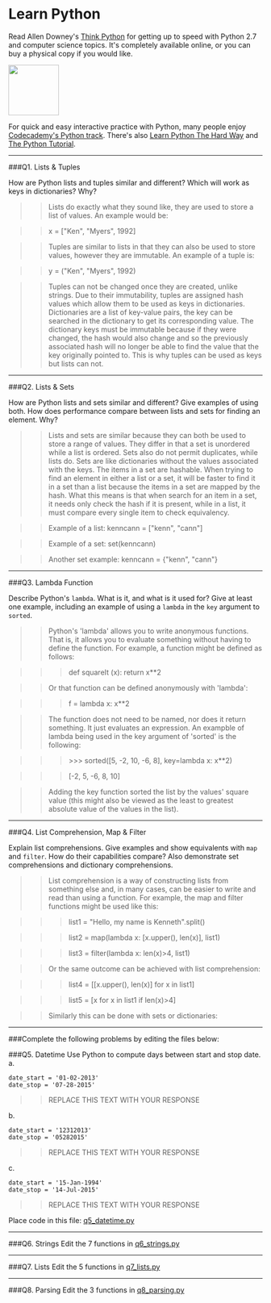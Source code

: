 # Learn Python

Read Allen Downey's [Think Python](http://www.greenteapress.com/thinkpython/) for getting up to speed with Python 2.7 and computer science topics. It's completely available online, or you can buy a physical copy if you would like.

<a href="http://www.greenteapress.com/thinkpython/"><img src="img/think_python.png" style="width: 100px;" target="_blank"></a>

For quick and easy interactive practice with Python, many people enjoy [Codecademy's Python track](http://www.codecademy.com/en/tracks/python). There's also [Learn Python The Hard Way](http://learnpythonthehardway.org/book/) and [The Python Tutorial](https://docs.python.org/2/tutorial/).

---

###Q1. Lists &amp; Tuples

How are Python lists and tuples similar and different? Which will work as keys in dictionaries? Why?

>> Lists do exactly what they sound like, they are used to store a list of values. An example would be:

>> x = ["Ken", "Myers", 1992]
  
>> Tuples are similar to lists in that they can also be used to store values, however they are immutable. An example of a tuple is:
  
>> y = ("Ken", "Myers", 1992)
  
>> Tuples can not be changed once they are created, unlike strings. Due to their immutability, tuples are assigned hash values which allow them to be used as keys in dictionaries. Dictionaries are a list of key-value pairs, the key can be searched in the dictionary to get its corresponding value. The dictionary keys must be immutable because if they were changed, the hash would also change and so the previously associated hash will no longer be able to find the value that the key originally pointed to. This is why tuples can be used as keys but lists can not.

---

###Q2. Lists &amp; Sets

How are Python lists and sets similar and different? Give examples of using both. How does performance compare between lists and sets for finding an element. Why?

>> Lists and sets are similar because they can both be used to store a range of values. They differ in that a set is unordered while a list is ordered. Sets also do not permit duplicates, while lists do. Sets are like dictionaries without the values associated with the keys. The items in a set are hashable. When trying to find an element in either a list or a set, it will be faster to find it in a set than a list because the items in a set are mapped by the hash. What this means is that when search for an item in a set, it needs only check the hash if it is present, while in a list, it must compare every single item to check equivalency.

>> Example of a list: kenncann = ["kenn", "cann"]

>> Example of a set: set(kenncann)

>> Another set example: kenncann = {"kenn", "cann"}


---

###Q3. Lambda Function

Describe Python's `lambda`. What is it, and what is it used for? Give at least one example, including an example of using a `lambda` in the `key` argument to `sorted`.

>> Python's 'lambda' allows you to write anonymous functions. That is, it allows you to evaluate something without having to define the function. For example, a function might be defined as follows:

>>> def squareIt (x): return x**2

>> Or that function can be defined anonymously with 'lambda':

>>> f = lambda x: x**2

>> The function does not need to be named, nor does it return something. It just evaluates an expression. An exampble of lambda being used in the key argument of 'sorted' is the following:

>>> \>>> sorted([5, -2, 10, -6, 8], key=lambda x: x**2)

>>> [-2, 5, -6, 8, 10]

>> Adding the key function sorted the list by the values' square value (this might also be viewed as the least to greatest absolute value of the values in the list).

---

###Q4. List Comprehension, Map &amp; Filter

Explain list comprehensions. Give examples and show equivalents with `map` and `filter`. How do their capabilities compare? Also demonstrate set comprehensions and dictionary comprehensions.

>> List comprehension is a way of constructing lists from something else and, in many cases, can be easier to write and read than using a function. For example, the map and filter functions might be used like this:

>>> list1 = "Hello, my name is Kenneth".split()

>>> list2 = map(lambda x: [x.upper(), len(x)], list1)

>>> list3 = filter(lambda x: len(x)>4, list1)

>> Or the same outcome can be achieved with list comprehension:

>>> list4 = [[x.upper(), len(x)] for x in list1]

>>> list5 = [x for x in list1 if len(x)>4]

>> Similarly this can be done with sets or dictionaries:



---

###Complete the following problems by editing the files below:

###Q5. Datetime
Use Python to compute days between start and stop date.   
a.  

```
date_start = '01-02-2013'    
date_stop = '07-28-2015'
```

>> REPLACE THIS TEXT WITH YOUR RESPONSE

b.  
```
date_start = '12312013'  
date_stop = '05282015'  
```

>> REPLACE THIS TEXT WITH YOUR RESPONSE

c.  
```
date_start = '15-Jan-1994'      
date_stop = '14-Jul-2015'  
```

>> REPLACE THIS TEXT WITH YOUR RESPONSE  

Place code in this file: [q5_datetime.py](python/q5_datetime.py)

---

###Q6. Strings
Edit the 7 functions in [q6_strings.py](python/q6_strings.py)

---

###Q7. Lists
Edit the 5 functions in [q7_lists.py](python/q7_lists.py)

---

###Q8. Parsing
Edit the 3 functions in [q8_parsing.py](python/q8_parsing.py)





